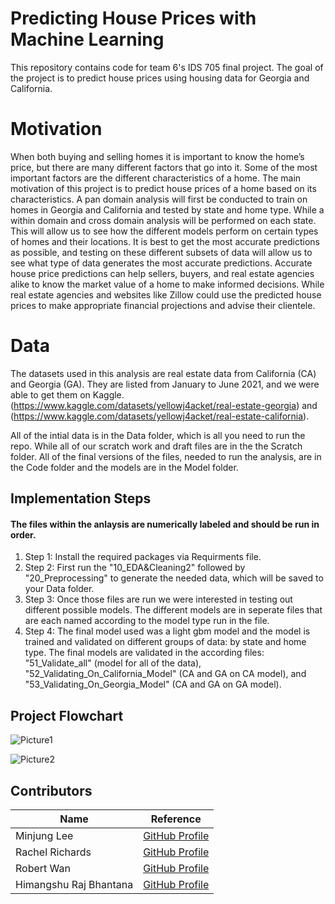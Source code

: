 # Predicting House Prices with Machine Learning

  This repository contains code for team 6's IDS 705 final project. The goal of the project is to predict house prices using housing data for Georgia and California. 
  
# Motivation
When both buying and selling homes it is important to know the home’s price, but there are many different factors that go into it. Some of the most important factors are the different characteristics of a home. The main motivation of this project is to predict house prices of a home based on its characteristics. A pan domain analysis will first be conducted to train on homes in Georgia and California and tested by state and home type. While a within domain and cross domain analysis will be performed on each state. This will allow us to see how the different models perform on certain types of homes and their locations. It is best to get the most accurate predictions as possible, and testing on these different subsets of data will allow us to see what type of data generates the most accurate predictions. Accurate house price predictions can help sellers, buyers, and real estate agencies alike to know the market value of a home to make informed decisions. While real estate agencies and websites like Zillow could use the predicted house prices to make appropriate financial projections and advise their clientele.

  
# Data
The datasets used in this analysis are real estate data from California (CA) and Georgia (GA). They are listed from January to June 2021, and we were able to get them on Kaggle.
(https://www.kaggle.com/datasets/yellowj4acket/real-estate-georgia) and (https://www.kaggle.com/datasets/yellowj4acket/real-estate-california). 

All of the intial data is in the Data folder, which is all you need to run the repo. While all of our scratch work and draft files are in the the Scratch folder. All of the final versions of the files, needed to run the analysis, are in the Code folder and the models are in the Model folder. 


## Implementation Steps

  #### The files within the anlaysis are numerically labeled and should be run in order.
  
 1. Step 1: Install the required packages via Requirments file.
 2. Step 2: First run the "10_EDA&Cleaning2" followed by "20_Preprocessing" to generate the needed data, which will be saved to your Data folder. 
 3. Step 3: Once those files are run we were interested in testing out different possible models. The different models are in seperate files that are each named according to the model type run in the file. 
 4. Step 4: The final model used was a light gbm model and the model is trained and validated on different groups of data: by state and home type. The final models are validated in the according files: "51_Validate_all" (model for all of the data), "52_Validating_On_California_Model" (CA and GA on CA model), and "53_Validating_On_Georgia_Model" (CA and GA on GA model).
  
  
  ## Project Flowchart
![Picture1](https://user-images.githubusercontent.com/89568663/163626083-0a0d2de1-6439-444e-b2b7-e7f0fcd66dee.png)

![Picture2](https://user-images.githubusercontent.com/89568663/163626085-4bec457e-b86d-41e5-a53e-fa95746c92f9.png)

## Contributors
| Name | Reference |
|----|----|
|Minjung Lee| [GitHub Profile](https://github.com/minjung0)|
|Rachel Richards|[GitHub Profile](https://github.com/rjrichards27)|
|Robert Wan| [GitHub Profile](https://github.com/rw417)|
|Himangshu Raj Bhantana | [GitHub Profile](https://github.com/hb173)|
